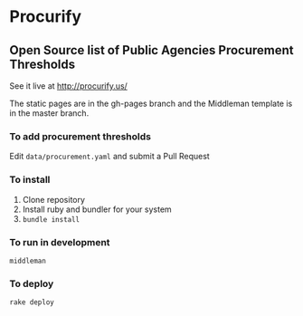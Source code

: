 # Procurify
## Open Source list of Public Agencies Procurement Thresholds

See it live at http://procurify.us/

The static pages are in the gh-pages branch and the Middleman template is
in the master branch.

### To add procurement thresholds

Edit `data/procurement.yaml` and submit a Pull Request

### To install

1. Clone repository
2. Install ruby and bundler for your system
3. `bundle install`

### To run in development

`middleman`

### To deploy

`rake deploy`

